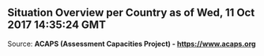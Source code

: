 ## Situation Overview per Country as of Wed, 11 Oct 2017 14:35:24 GMT

Source: **ACAPS (Assessment Capacities Project) - https://www.acaps.org**